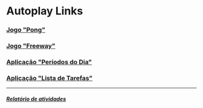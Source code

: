# Autoplay Links

### [Jogo "Pong"](https://editor.p5js.org/LeonarDev/sketches/AVdhVQ8ro)

### [Jogo "Freeway"](https://editor.p5js.org/LeonarDev/sketches/UFaV1WJ4l)

### [Aplicação "Períodos do Dia"](https://github.com/LeonarDev/Autoplay/tree/main/projeto_datas)

### [Aplicação "Lista de Tarefas"](https://github.com/LeonarDev/Autoplay/tree/main/projeto_lista_de_tarefas)

<hr>

##### [Relatório de atividades](https://docs.google.com/spreadsheets/d/1Prodhu5ArRMOwmDUNxrt9BOTZ2vCblK0FRldaDVtr-s/edit?usp=sharing)
